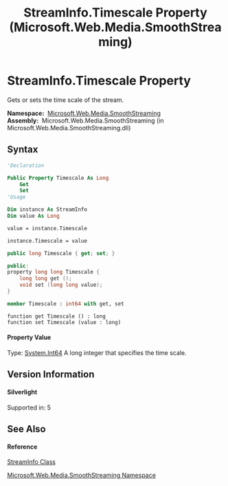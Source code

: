 ﻿---
title: StreamInfo.Timescale Property  (Microsoft.Web.Media.SmoothStreaming)
TOCTitle: Timescale Property
ms:assetid: P:Microsoft.Web.Media.SmoothStreaming.StreamInfo.TimeScale
ms:mtpsurl: https://msdn.microsoft.com/en-us/library/microsoft.web.media.smoothstreaming.streaminfo.timescale(v=VS.95)
ms:contentKeyID: 46307871
ms.date: 05/31/2012
mtps_version: v=VS.95
f1_keywords:
- Microsoft.Web.Media.SmoothStreaming.StreamInfo.set_Timescale
- Microsoft.Web.Media.SmoothStreaming.StreamInfo.get_Timescale
- Microsoft.Web.Media.SmoothStreaming.StreamInfo.Timescale
dev_langs:
- CSharp
- JScript
- VB
- FSharp
- c++
api_location:
- Microsoft.Web.Media.SmoothStreaming.dll
api_name:
- Microsoft.Web.Media.SmoothStreaming.StreamInfo.get_TimeScale
- Microsoft.Web.Media.SmoothStreaming.StreamInfo.set_TimeScale
- Microsoft.Web.Media.SmoothStreaming.StreamInfo.TimeScale
api_type:
- Managed
topic_type:
- apiref
- kbSyntax
product_family_name: VS
ROBOTS: INDEX,FOLLOW
---

# StreamInfo.Timescale Property

Gets or sets the time scale of the stream.

**Namespace:**  [Microsoft.Web.Media.SmoothStreaming](microsoft-web-media-smoothstreaming-namespace_1.md)  
**Assembly:**  Microsoft.Web.Media.SmoothStreaming (in Microsoft.Web.Media.SmoothStreaming.dll)

## Syntax

``` vb
'Declaration

Public Property Timescale As Long
    Get
    Set
'Usage

Dim instance As StreamInfo
Dim value As Long

value = instance.Timescale

instance.Timescale = value
```

``` csharp
public long Timescale { get; set; }
```

``` c++
public:
property long long Timescale {
    long long get ();
    void set (long long value);
}
```

``` fsharp
member Timescale : int64 with get, set
```

``` jscript
function get Timescale () : long
function set Timescale (value : long)
```

#### Property Value

Type: [System.Int64](https://msdn.microsoft.com/en-us/library/6yy583ek\(v=vs.95\))  
A long integer that specifies the time scale.

## Version Information

#### Silverlight

Supported in: 5  

## See Also

#### Reference

[StreamInfo Class](streaminfo-class-microsoft-web-media-smoothstreaming_1.md)

[Microsoft.Web.Media.SmoothStreaming Namespace](microsoft-web-media-smoothstreaming-namespace_1.md)

